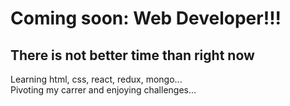 # Coming soon: Web Developer!!!

## There is not better time than right now
Learning html, css, react, redux, mongo...  
Pivoting my carrer and enjoying challenges...
